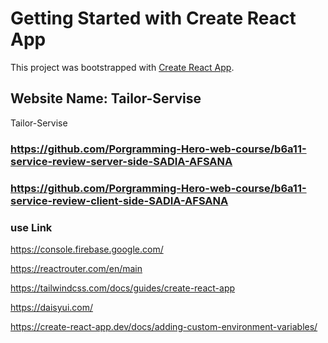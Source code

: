 # Getting Started with Create React App

This project was bootstrapped with [Create React App](https://github.com/facebook/create-react-app).

## Website Name:  Tailor-Servise

Tailor-Servise



### https://github.com/Porgramming-Hero-web-course/b6a11-service-review-server-side-SADIA-AFSANA



### https://github.com/Porgramming-Hero-web-course/b6a11-service-review-client-side-SADIA-AFSANA



### use Link 

https://console.firebase.google.com/

https://reactrouter.com/en/main

https://tailwindcss.com/docs/guides/create-react-app

https://daisyui.com/

https://create-react-app.dev/docs/adding-custom-environment-variables/






